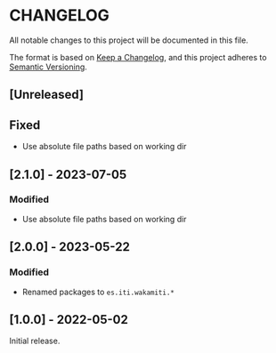# CHANGELOG

All notable changes to this project will be documented in this file.

The format is based on [Keep a Changelog][1],
and this project adheres to [Semantic Versioning][2].


## [Unreleased]

## Fixed

- Use absolute file paths based on working dir

## [2.1.0] - 2023-07-05

### Modified

- Use absolute file paths based on working dir

## [2.0.0] - 2023-05-22

### Modified

- Renamed packages to ```es.iti.wakamiti.*```

## [1.0.0] - 2022-05-02

Initial release.


[1]: <https://keepachangelog.com>
[2]: <https://semver.org>